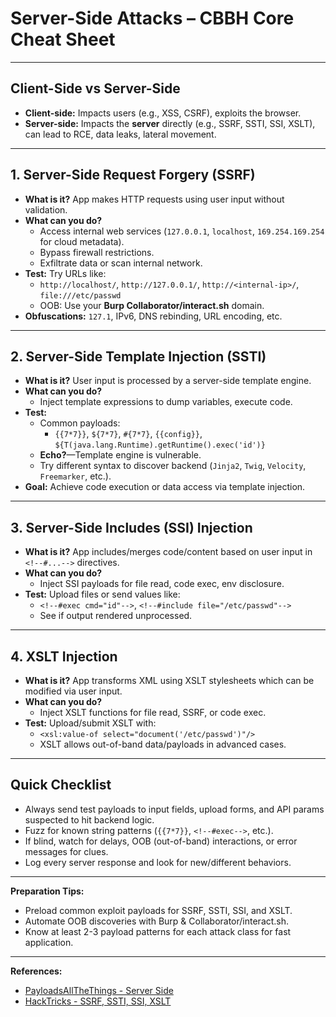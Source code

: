 # Server-Side Attacks – CBBH Core Cheat Sheet

---

## **Client-Side vs Server-Side**
- **Client-side:** Impacts users (e.g., XSS, CSRF), exploits the browser.
- **Server-side:** Impacts the **server** directly (e.g., SSRF, SSTI, SSI, XSLT), can lead to RCE, data leaks, lateral movement.

---

## 1. **Server-Side Request Forgery (SSRF)**
- **What is it?** App makes HTTP requests using user input without validation.
- **What can you do?**
    - Access internal web services (`127.0.0.1`, `localhost`, `169.254.169.254` for cloud metadata).
    - Bypass firewall restrictions.
    - Exfiltrate data or scan internal network.
- **Test:** Try URLs like:
    - `http://localhost/`, `http://127.0.0.1/`, `http://<internal-ip>/`, `file:///etc/passwd`
    - OOB: Use your **Burp Collaborator/interact.sh** domain.
- **Obfuscations:** `127.1`, IPv6, DNS rebinding, URL encoding, etc.

---

## 2. **Server-Side Template Injection (SSTI)**
- **What is it?** User input is processed by a server-side template engine.
- **What can you do?**
    - Inject template expressions to dump variables, execute code.
- **Test:** 
    - Common payloads:
        - `{{7*7}}`, `${7*7}`, `#{7*7}`, `{{config}}`, `${T(java.lang.Runtime).getRuntime().exec('id')}`
    - **Echo?**—Template engine is vulnerable.
    - Try different syntax to discover backend (`Jinja2`, `Twig`, `Velocity`, `Freemarker`, etc.).
- **Goal:** Achieve code execution or data access via template injection.

---

## 3. **Server-Side Includes (SSI) Injection**
- **What is it?** App includes/merges code/content based on user input in `<!--#...-->` directives.
- **What can you do?**
    - Inject SSI payloads for file read, code exec, env disclosure.
- **Test:** Upload files or send values like:
    - `<!--#exec cmd="id"-->`, `<!--#include file="/etc/passwd"-->`
    - See if output rendered unprocessed.

---

## 4. **XSLT Injection**
- **What is it?** App transforms XML using XSLT stylesheets which can be modified via user input.
- **What can you do?**
    - Inject XSLT functions for file read, SSRF, or code exec.
- **Test:** Upload/submit XSLT with:
    - `<xsl:value-of select="document('/etc/passwd')"/>`
    - XSLT allows out-of-band data/payloads in advanced cases.

---

## **Quick Checklist**
- Always send test payloads to input fields, upload forms, and API params suspected to hit backend logic.
- Fuzz for known string patterns (`{{7*7}}`, `<!--#exec-->`, etc.).
- If blind, watch for delays, OOB (out-of-band) interactions, or error messages for clues.
- Log every server response and look for new/different behaviors.

---

**Preparation Tips:**
- Preload common exploit payloads for SSRF, SSTI, SSI, and XSLT.
- Automate OOB discoveries with Burp & Collaborator/interact.sh.
- Know at least 2-3 payload patterns for each attack class for fast application.

---

**References:**
- [PayloadsAllTheThings - Server Side](https://github.com/swisskyrepo/PayloadsAllTheThings#server-side)
- [HackTricks - SSRF, SSTI, SSI, XSLT](https://book.hacktricks.xyz/)